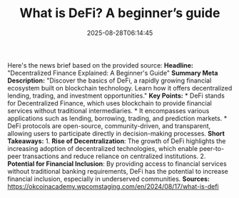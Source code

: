 ﻿---
title: "What is DeFi? A beginner’s guide"
date: "2025-08-28T06:14:45"
category: "Markets"
summary: ""
slug: "what is defi a beginners guide"
source_urls:
  - "https://okcoinacademy.wpcomstaging.com/en/2024/08/17/what-is-defi"
seo:
  title: "What is DeFi? A beginner’s guide | Hash n Hedge"
  description: ""
  keywords: ["news", "markets", "brief"]
---
Here's the news brief based on the provided source:  **Headline:** "Decentralized Finance Explained: A Beginner's Guide"  **Summary Meta Description:** "Discover the basics of DeFi, a rapidly growing financial ecosystem built on blockchain technology. Learn how it offers decentralized lending, trading, and investment opportunities."  **Key Points:**  * DeFi stands for Decentralized Finance, which uses blockchain to provide financial services without traditional intermediaries. * It encompasses various applications such as lending, borrowing, trading, and prediction markets. * DeFi protocols are open-source, community-driven, and transparent, allowing users to participate directly in decision-making processes.  **Short Takeaways:**  1. **Rise of Decentralization**: The growth of DeFi highlights the increasing adoption of decentralized technologies, which enable peer-to-peer transactions and reduce reliance on centralized institutions. 2. **Potential for Financial Inclusion**: By providing access to financial services without traditional banking requirements, DeFi has the potential to increase financial inclusion, especially in underserved communities.  **Sources:** https://okcoinacademy.wpcomstaging.com/en/2024/08/17/what-is-defi 
